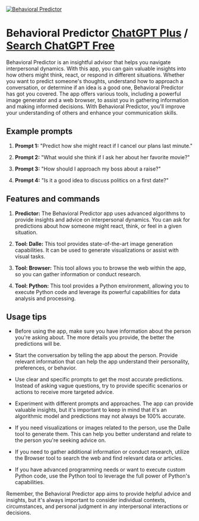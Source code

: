 
[![Behavioral Predictor](https://files.oaiusercontent.com/file-DjUKqj9VL0vjbmlJTa2qYBas?se=2123-10-17T22%3A37%3A05Z&sp=r&sv=2021-08-06&sr=b&rscc=max-age%3D31536000%2C%20immutable&rscd=attachment%3B%20filename%3D4ab22758-09a8-46b2-9be4-2e2982872298.png&sig=r7VulsVsTGo2NbDX9upDNlINKR0esA8e%2BO2A9/XSb7A%3D)](https://chat.openai.com/g/g-3kydIdYJR-behavioral-predictor)

# Behavioral Predictor [ChatGPT Plus](https://chat.openai.com/g/g-3kydIdYJR-behavioral-predictor) / [Search ChatGPT Free](https://gptcall.net/index.html#/?search=Behavioral%20Predictor)

Behavioral Predictor is an insightful advisor that helps you navigate interpersonal dynamics. With this app, you can gain valuable insights into how others might think, react, or respond in different situations. Whether you want to predict someone's thoughts, understand how to approach a conversation, or determine if an idea is a good one, Behavioral Predictor has got you covered. The app offers various tools, including a powerful image generator and a web browser, to assist you in gathering information and making informed decisions. With Behavioral Predictor, you'll improve your understanding of others and enhance your communication skills.

## Example prompts

1. **Prompt 1:** "Predict how she might react if I cancel our plans last minute."

2. **Prompt 2:** "What would she think if I ask her about her favorite movie?"

3. **Prompt 3:** "How should I approach my boss about a raise?"

4. **Prompt 4:** "Is it a good idea to discuss politics on a first date?"

## Features and commands

1. **Predictor:** The Behavioral Predictor app uses advanced algorithms to provide insights and advice on interpersonal dynamics. You can ask for predictions about how someone might react, think, or feel in a given situation.

2. **Tool: Dalle:** This tool provides state-of-the-art image generation capabilities. It can be used to generate visualizations or assist with visual tasks.

3. **Tool: Browser:** This tool allows you to browse the web within the app, so you can gather information or conduct research.

4. **Tool: Python:** This tool provides a Python environment, allowing you to execute Python code and leverage its powerful capabilities for data analysis and processing.

## Usage tips

- Before using the app, make sure you have information about the person you're asking about. The more details you provide, the better the predictions will be.

- Start the conversation by telling the app about the person. Provide relevant information that can help the app understand their personality, preferences, or behavior.

- Use clear and specific prompts to get the most accurate predictions. Instead of asking vague questions, try to provide specific scenarios or actions to receive more targeted advice.

- Experiment with different prompts and approaches. The app can provide valuable insights, but it's important to keep in mind that it's an algorithmic model and predictions may not always be 100% accurate.

- If you need visualizations or images related to the person, use the Dalle tool to generate them. This can help you better understand and relate to the person you're seeking advice on.

- If you need to gather additional information or conduct research, utilize the Browser tool to search the web and find relevant data or articles.

- If you have advanced programming needs or want to execute custom Python code, use the Python tool to leverage the full power of Python's capabilities.

Remember, the Behavioral Predictor app aims to provide helpful advice and insights, but it's always important to consider individual contexts, circumstances, and personal judgment in any interpersonal interactions or decisions.


